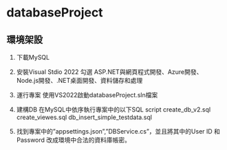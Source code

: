 # databaseProject
## 環境架設
1. 下載MySQL
   
2. 安裝Visual Stdio 2022
   勾選 ASP.NET與網頁程式開發、Azure開發、Node.js開發、.NET桌面開發、資料儲存和處理
   
3. 運行專案
   使用VS2022啟動databaseProject.sln檔案

4. 建構DB
   在MySQL中依序執行專案中的以下SQL script
  create_db_v2.sql
  create_viewes.sql
  db_insert_simple_testdata.sql

5. 找到專案中的”appsettings.json”,”DBService.cs”，並且將其中的User ID 和Password 改成環境中合法的資料庫帳密。
